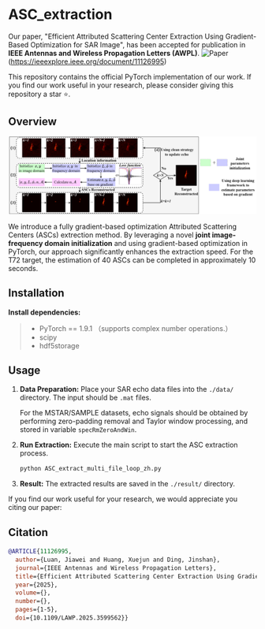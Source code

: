 # ASC_extraction

 Our paper, "Efficient Attributed Scattering Center Extraction Using Gradient-Based Optimization for SAR Image", has been accepted for publication in **IEEE Antennas and Wireless Propagation Letters (AWPL)**.
 ![Paper](https://img.shields.io/badge/paper-IEEE_AWPL-B31B1B.svg)(https://ieeexplore.ieee.org/document/11126995)

This repository contains the official PyTorch implementation of our work. If you find our work useful in your research, please consider giving this repository a star ⭐.

## Overview
![Flowchart of our method](fig/GBASC.png)

We introduce a fully gradient-based optimization Attributed Scattering Centers (ASCs) extrection method. By leveraging a novel **joint image-frequency domain initialization** and using gradient-based optimization in PyTorch, 
our approach significantly enhances the extraction speed. For the T72 target, the estimation of 40 ASCs can be completed in approximately 10 seconds.



## Installation

 **Install dependencies:**
 > * PyTorch == 1.9.1 （supports complex number operations.）
 > * scipy
 > * hdf5storage



## Usage

1.  **Data Preparation:**
    Place your SAR echo data files into the `./data/` directory. The input should be `.mat` files.

    For the MSTAR/SAMPLE datasets, echo signals should be obtained by performing zero-padding removal and Taylor window processing, and stored in variable `specRmZeroAndWin`.

2.  **Run Extraction:**
    Execute the main script to start the ASC extraction process.
    ```bash
    python ASC_extract_multi_file_loop_zh.py
    ```
 3.  **Result:**
    The extracted results are saved in the `./result/` directory.

If you find our work useful for your research, we would appreciate you citing our paper:



## Citation

```bibtex
@ARTICLE{11126995,
  author={Luan, Jiawei and Huang, Xuejun and Ding, Jinshan},
  journal={IEEE Antennas and Wireless Propagation Letters}, 
  title={Efficient Attributed Scattering Center Extraction Using Gradient-Based Optimization for SAR Image}, 
  year={2025},
  volume={},
  number={},
  pages={1-5},
  doi={10.1109/LAWP.2025.3599562}}


